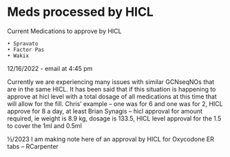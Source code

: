 # Meds processed by HICL

Current Medications to approve by HICL

	• Spravato
	• Factor Pas
	• Wakix




12/16/2022 - email at 4:45 pm	

Currently we are experiencing many issues with similar GCNseqNOs that are in the same HICL.
It has been said that if this situation is happening to approve at hicl level with a total dosage of all medications at this time that will allow for the fill.
Chris’ example – one was for 6 and one was for 2, HICL approve for 8 a day, at least
Brian Synagis – hicl approval for amount required, ie weight is 8.9 kg, dosage is 133.5, HICL level approval for the 1.5 to cover the 1ml and 0.5ml


½/2023
I am making note here of an approval by HICL for Oxycodone ER tabs – RCarpenter 

